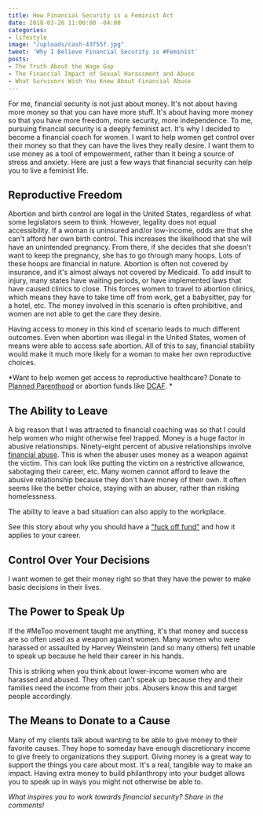 ```yaml
---
title: How Financial Security is a Feminist Act
date: 2018-03-26 11:00:00 -04:00
categories:
- lifestyle
image: "/uploads/cash-43f55f.jpg"
tweet: 'Why I Believe Financial Security is #Feminist'
posts:
- The Truth About the Wage Gap
- The Financial Impact of Sexual Harassment and Abuse
- What Survivors Wish You Knew About Financial Abuse
---
```


For me, financial security is not just about money. It's not about having more money so that you can have more stuff. It's about having more money so that you have more freedom, more security, more independence. To me, pursuing financial security is a deeply feminist act. It's why I decided to become a financial coach for women. I want to help women get control over their money so that they can have the lives they really desire. I want them to use money as a tool of empowerment, rather than it being a source of stress and anxiety. Here are just a few ways that financial security can help you to live a feminist life.

## Reproductive Freedom

Abortion and birth control are legal in the United States, regardless of what some legislators seem to think. However, legality does not equal accessibility. If a woman is uninsured and/or low-income, odds are that she can't afford her own birth control. This increases the likelihood that she will have an unintended pregnancy. From there, if she decides that she doesn't want to keep the pregnancy, she has to go through many hoops. Lots of these hoops are financial in nature. Abortion is often not covered by insurance, and it's almost always not covered by Medicaid. To add insult to injury, many states have waiting periods, or have implemented laws that have caused clinics to close. This forces women to travel to abortion clinics, which means they have to take time off from work, get a babysitter, pay for a hotel, etc. The money involved in this scenario is often prohibitive, and women are not able to get the care they desire. 

Having access to money in this kind of scenario leads to much different outcomes. Even when abortion was illegal in the United States, women of means were able to access safe abortion. All of this to say, financial stability would make it much more likely for a woman to make her own reproductive choices. 

*Want to help women get access to reproductive healthcare? Donate to [Planned Parenthood](https://www.plannedparenthood.org/) or abortion funds like [DCAF](https://dcabortionfund.org/). *

## The Ability to Leave

A big reason that I was attracted to financial coaching was so that I could help women who might otherwise feel trapped. Money is a huge factor in abusive relationships. Ninety-eight percent of abusive relationships involve [financial abuse](https://www.maggiegermano.com/blog/financial-abuse-survivors-want-you-to-know). This is when the abuser uses money as a weapon against the victim. This can look like putting the victim on a restrictive allowance, sabotaging their career, etc. Many women cannot afford to leave the abusive relationship because they don't have money of their own. It often seems like the better choice, staying with an abuser, rather than risking homelessness. 

The ability to leave a bad situation can also apply to the workplace. 

See this story about why you should have a ["fuck off fund"](https://www.thebillfold.com/2016/01/a-story-of-a-fuck-off-fund/) and how it applies to your career.

## Control Over Your Decisions

I want women to get their money right so that they have the power to make basic decisions in their lives. 

## The Power to Speak Up

If the #MeToo movement taught me anything, it's that money and success are so often used as a weapon against women. Many women who were harassed or assaulted by Harvey Weinstein (and so many others) felt unable to speak up because he held their career in his hands.

This is striking when you think about lower-income women who are harassed and abused. They often can't speak up because they and their families need the income from their jobs. Abusers know this and target people accordingly.

## The Means to Donate to a Cause

Many of my clients talk about wanting to be able to give money to their favorite causes. They hope to someday have enough discretionary income to give freely to organizations they support. Giving money is a great way to support the things you care about most. It's a real, tangible way to make an impact. Having extra money to build philanthropy into your budget allows you to speak up in ways you might not otherwise be able to. 

*What inspires you to work towards financial security? Share in the comments!*